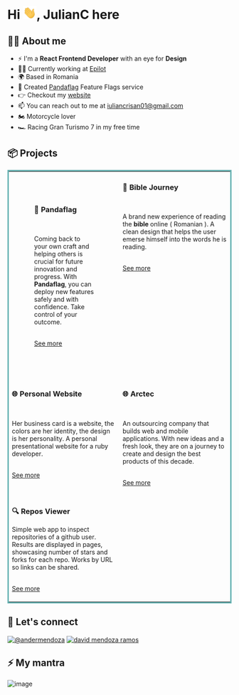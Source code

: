 # Hi <img src="https://raw.githubusercontent.com/ABSphreak/ABSphreak/master/gifs/Hi.gif" width="30px">, JulianC here

## 🧑‍🦱 About me
- ⚡ I'm a **React Frontend Developer** with an eye for **Design**
- 👨‍💻 Currently working at [Epilot](https://epilot.cloud/en/)
- 🌍 Based in Romania
- 🐼 Created [Pandaflag](https://www.pandaflag.com/) Feature Flags service
- 👉 Checkout my [website](https://www.julianc.io/)
- 📫 You can reach out to me at iuliancrisan01@gmail.com
- 🏍️ Motorcycle lover
- 🏎️ Racing Gran Turismo 7 in my free time

## 📦 Projects
<table bordercolor="#66b2b2">
  <tr>
    <td width="50%" valign="top">
      <div style="padding: 50px">
        <h3>🐼 Pandaflag</h3>
        <br />
        <p>
          Coming back to your own craft and helping others is crucial for future innovation and progress. With
          <strong>Pandaflag</strong>, you can deploy new features safely and with confidence. Take control of your
          outcome.
        </p>
        <br />
        <a href="https://www.pandaflag.com/">
          See more
        </a>
        <br />
        <br />
    </td>
    <td width="50%" valign="top">
      <h3>📖 Bible Journey</h3>
      <br />
      <p>
        A brand new experience of reading the <strong>bible</strong> online ( Romanian ). A clean design that helps the
        user emerse himself into the words he is reading.
      </p>
      <br />
      <a href="https://biblejourney.co/">
        See more
      </a>
      <br />
      <br />
      </div>
    </td>
  </tr>

  <tr>
    <td width="50%" valign="top">
      <h3>🌐 Personal Website</h3>
      <br />
      <p>
        Her business card is a website, the colors are her identity, the design is her personality. A personal
        presentational website for a ruby developer.
      </p>
      <br />
      <a href="https://www.claudiavanea.com/">
        See more
      </a>
      <br />
      <br />
    </td>
    <td width="50%" valign="top">
      <h3>🌐 Arctec</h3>
      <br />
      <p>
        An outsourcing company that builds web and mobile applications. With new ideas and a fresh look, they are on a
        journey to create and design the best products of this decade.
      </p>
      <br />
      <a href="https://kind-shockley-2c7b2e.netlify.app/">
        See more
      </a>
      <br />
      <br />
    </td>
  </tr>

  <tr>
    <td width="50%" valign="top">
      <h3>🔍 Repos Viewer</h3>
      <p>
        Simple web app to inspect repositories of a github user. Results are displayed in pages, showcasing number of stars and
        forks for each repo. Works by URL so links can be shared.
      </p>
      <br />
      <a href="https://repos-viewer.vercel.app/">
        See more
      </a>
      <br />
      <br />
    </td>
  </tr>
</table>

## 🤝 Let's connect
<a href="https://www.linkedin.com/in/iulian-crisan-6a9210162/" target="blank"><img align="center" src="https://img.icons8.com/color/344/linkedin.png" alt="@andermendoza" height="40" width="40" /></a>
<a href="https://twitter.com/IulianCrisan" target="blank"><img align="center" src="https://img.icons8.com/color/344/twitter--v1.png" alt="david mendoza ramos" height="40" width="40" /></a>

## ⚡ My mantra
![image](https://user-images.githubusercontent.com/32306531/197330604-abeffce5-6714-40e2-a65e-d05255b2bba4.png)

